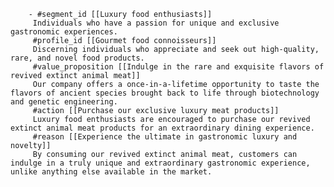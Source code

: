         - #segment_id [[Luxury food enthusiasts]]
         Individuals who have a passion for unique and exclusive gastronomic experiences.
         #profile_id [[Gourmet food connoisseurs]]
         Discerning individuals who appreciate and seek out high-quality, rare, and novel food products.
         #value_proposition [[Indulge in the rare and exquisite flavors of revived extinct animal meat]]
         Our company offers a once-in-a-lifetime opportunity to taste the flavors of ancient species brought back to life through biotechnology and genetic engineering.
         #action [[Purchase our exclusive luxury meat products]]
         Luxury food enthusiasts are encouraged to purchase our revived extinct animal meat products for an extraordinary dining experience.
         #reason [[Experience the ultimate in gastronomic luxury and novelty]]
         By consuming our revived extinct animal meat, customers can indulge in a truly unique and extraordinary gastronomic experience, unlike anything else available in the market.


